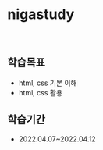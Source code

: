 <h1>nigastudy</h1><br>

<h2>학습목표</h2>
<ul>
  <li>html, css 기본 이해</li>
  <li>html, css 활용</li>
</ul>
<h2>학습기간</h2>
<ul>
<li>2022.04.07~2022.04.12</li>
</ul>
